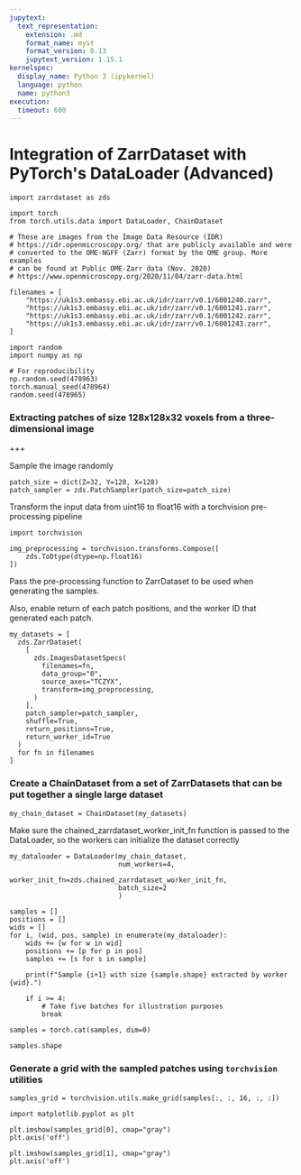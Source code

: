 ```yaml
---
jupytext:
  text_representation:
    extension: .md
    format_name: myst
    format_version: 0.13
    jupytext_version: 1.15.1
kernelspec:
  display_name: Python 3 (ipykernel)
  language: python
  name: python3
execution:
  timeout: 600
---
```


# Integration of ZarrDataset with PyTorch's DataLoader (Advanced)

```{code-cell} ipython3
import zarrdataset as zds

import torch
from torch.utils.data import DataLoader, ChainDataset
```

```{code-cell} ipython3
# These are images from the Image Data Resource (IDR) 
# https://idr.openmicroscopy.org/ that are publicly available and were 
# converted to the OME-NGFF (Zarr) format by the OME group. More examples
# can be found at Public OME-Zarr data (Nov. 2020)
# https://www.openmicroscopy.org/2020/11/04/zarr-data.html

filenames = [
    "https://uk1s3.embassy.ebi.ac.uk/idr/zarr/v0.1/6001240.zarr",
    "https://uk1s3.embassy.ebi.ac.uk/idr/zarr/v0.1/6001241.zarr",
    "https://uk1s3.embassy.ebi.ac.uk/idr/zarr/v0.1/6001242.zarr",
    "https://uk1s3.embassy.ebi.ac.uk/idr/zarr/v0.1/6001243.zarr",
]
```

```{code-cell} ipython3
import random
import numpy as np

# For reproducibility
np.random.seed(478963)
torch.manual_seed(478964)
random.seed(478965)
```

### Extracting patches of size 128x128x32 voxels from a three-dimensional image

+++

Sample the image randomly

```{code-cell} ipython3
patch_size = dict(Z=32, Y=128, X=128)
patch_sampler = zds.PatchSampler(patch_size=patch_size)
```

Transform the input data from uint16 to float16 with a torchvision pre-processing pipeline

```{code-cell} ipython3
import torchvision

img_preprocessing = torchvision.transforms.Compose([
    zds.ToDtype(dtype=np.float16)
])
```

Pass the pre-processing function to ZarrDataset to be used when generating the samples.

Also, enable return of each patch positions, and the worker ID that generated each patch. 

```{code-cell} ipython3
my_datasets = [
  zds.ZarrDataset(
    [
      zds.ImagesDatasetSpecs(
        filenames=fn,
        data_group="0",
        source_axes="TCZYX",
        transform=img_preprocessing,
      )
    ],
    patch_sampler=patch_sampler,
    shuffle=True,
    return_positions=True,
    return_worker_id=True
  )
  for fn in filenames
]
```

### Create a ChainDataset from a set of ZarrDatasets that can be put together a single large dataset

```{code-cell} ipython3
my_chain_dataset = ChainDataset(my_datasets)
```

Make sure the chained_zarrdataset_worker_init_fn function is passed to the DataLoader, so the workers can initialize the dataset correctly

```{code-cell} ipython3
my_dataloader = DataLoader(my_chain_dataset,
                           num_workers=4,
                           worker_init_fn=zds.chained_zarrdataset_worker_init_fn,
                           batch_size=2
                           )
```

```{code-cell} ipython3
samples = []
positions = []
wids = []
for i, (wid, pos, sample) in enumerate(my_dataloader):
    wids += [w for w in wid]
    positions += [p for p in pos]
    samples += [s for s in sample]    

    print(f"Sample {i+1} with size {sample.shape} extracted by worker {wid}.")

    if i >= 4:
        # Take five batches for illustration purposes
        break

samples = torch.cat(samples, dim=0)

samples.shape
```

### Generate a grid with the sampled patches using `torchvision` utilities

```{code-cell} ipython3
samples_grid = torchvision.utils.make_grid(samples[:, :, 16, :, :])
```

```{code-cell} ipython3
import matplotlib.pyplot as plt

plt.imshow(samples_grid[0], cmap="gray")
plt.axis('off')
```

```{code-cell} ipython3
plt.imshow(samples_grid[1], cmap="gray")
plt.axis('off')
```
